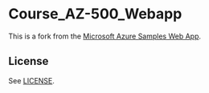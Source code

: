 # Course_AZ-500_Webapp

This is a fork from the 
[Microsoft Azure Samples Web App](https://github.com/Azure-Samples/app-service-web-dotnet-get-started.git).

## License

See [LICENSE](LICENSE).
